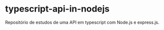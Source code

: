 # typescript-api-in-nodejs
Repositório de estudos de uma API em typescript com Node.js e express.js.
